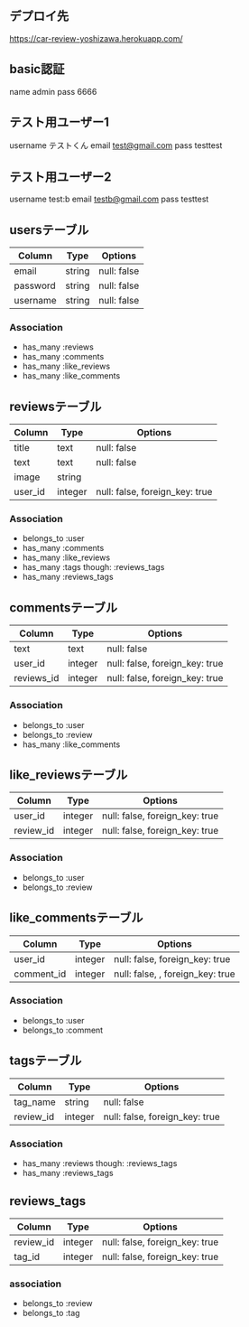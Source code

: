 ## デプロイ先
https://car-review-yoshizawa.herokuapp.com/

## basic認証
name admin
pass 6666

## テスト用ユーザー1
username
テストくん
email
test@gmail.com
pass
testtest


## テスト用ユーザー2
username
test:b
email
testb@gmail.com
pass
testtest


## usersテーブル
|Column|Type|Options|
|------|----|-------|
|email|string|null: false|
|password|string|null: false|
|username|string|null: false|
### Association
- has_many :reviews
- has_many :comments
- has_many :like_reviews
- has_many :like_comments


## reviewsテーブル
|Column|Type|Options|
|------|----|-------|
|title|text|null: false|
|text|text|null: false|
|image|string||
|user_id|integer|null: false, foreign_key: true|
### Association
- belongs_to :user
- has_many :comments
- has_many :like_reviews
- has_many :tags though:  :reviews_tags
- has_many :reviews_tags


## commentsテーブル
|Column|Type|Options|
|------|----|-------|
|text|text|null: false|
|user_id|integer|null: false, foreign_key: true|
|reviews_id|integer|null: false, foreign_key: true|
### Association
- belongs_to :user
- belongs_to :review
- has_many :like_comments


## like_reviewsテーブル
|Column|Type|Options|
|------|----|-------|
|user_id|integer|null: false, foreign_key: true|
|review_id|integer|null: false, foreign_key: true|
### Association
- belongs_to :user
- belongs_to :review

## like_commentsテーブル
|Column|Type|Options|
|------|----|-------|
|user_id|integer|null: false, foreign_key: true|
|comment_id|integer|null: false, , foreign_key: true|
### Association
- belongs_to :user
- belongs_to :comment

## tagsテーブル
|Column|Type|Options|
|------|----|-------|
|tag_name|string|null: false|
|review_id|integer|null: false, foreign_key: true|
### Association
- has_many :reviews though:  :reviews_tags
- has_many :reviews_tags

## reviews_tags
|Column|Type|Options|
|------|----|-------|
|review_id|integer|null: false, foreign_key: true|
|tag_id|integer|null: false, foreign_key: true|
### association
- belongs_to :review
- belongs_to :tag